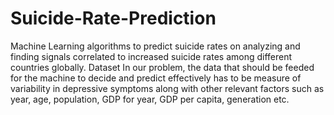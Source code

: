 # Suicide-Rate-Prediction
Machine Learning algorithms to predict suicide rates on analyzing and finding signals correlated to increased suicide rates among different countries globally.
Dataset
In our problem, the data that should be feeded for the machine to decide and predict effectively has to be measure of variability in depressive symptoms along with other relevant factors such as year, age, population, GDP for year, GDP per capita, generation etc.

